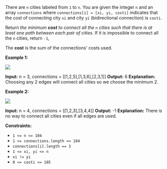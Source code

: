 There are `n` cities labeled from `1` to `n`. You are given the integer `n` and an array `connections` where `connections[i] = [xi, yi, costi]` indicates that the cost of connecting city `xi` and city `yi` (bidirectional connection) is `costi`.

Return _the minimum **cost** to connect all the_ `n` _cities such that there is at least one path between each pair of cities_. If it is impossible to connect all the `n` cities, return `-1`,

The **cost** is the sum of the connections' costs used.

**Example 1:**

![](https://assets.leetcode.com/uploads/2019/04/20/1314_ex2.png)

**Input:** n = 3, connections = \[\[1,2,5\],\[1,3,6\],\[2,3,1\]\]
**Output:** 6
**Explanation:** Choosing any 2 edges will connect all cities so we choose the minimum 2.

**Example 2:**

![](https://assets.leetcode.com/uploads/2019/04/20/1314_ex1.png)

**Input:** n = 4, connections = \[\[1,2,3\],\[3,4,4\]\]
**Output:** -1
**Explanation:** There is no way to connect all cities even if all edges are used.

**Constraints:**

*   `1 <= n <= 104`
*   `1 <= connections.length <= 104`
*   `connections[i].length == 3`
*   `1 <= xi, yi <= n`
*   `xi != yi`
*   `0 <= costi <= 105`